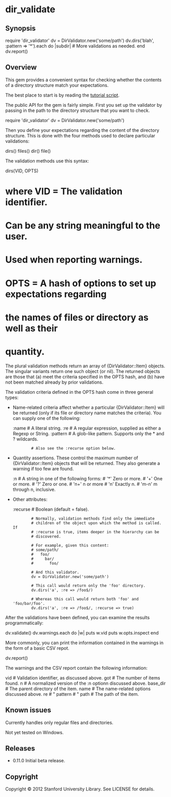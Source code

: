 # dir_validate

## Synopsis

  require 'dir_validator'
  dv = DirValidator.new('some/path')
  dv.dirs('blah', :pattern => '*').each do |subdir|
    # More validations as needed.
  end
  dv.report()


## Overview

This gem provides a convenient syntax for checking whether the contents of a
directory structure match your expectations.

The best place to start is by reading the [tutorial script](/tutorial/tutorial.rb).

The public API for the gem is fairly simple. First you set up the validator by
passing in the path to the directory structure that you want to check.

  require 'dir_validator'
  dv = DirValidator.new('some/path')

Then you define your expectations regarding the content of the directory
structure. This is done with the four methods used to declare particular
validations:

  dirs()
  files()
  dir()
  file()

The validation methods use this syntax:

  dirs(VID, OPTS)

  # where VID  = The validation identifier.
  #              Can be any string meaningful to the user.
  #              Used when reporting warnings.
  #
  #       OPTS = A hash of options to set up expectations regarding
  #              the names of files or directory as well as their
  #              quantity.

The plural validation methods return an array of {DirValidator::Item} objects.
The singular variants return one such object (or nil). The returned objects are
those that (a) meet the criteria specified in the OPTS hash, and (b) have not
been matched already by prior validations.

The validation criteria defined in the OPTS hash come in three general types:

* Name-related criteria affect whether a particular {DirValidator::Item} will be
  returned (only if its file or directory name matches the criteria). You can
  supply one of the following:

    :name     # A literal string.
    :re       # A regular expression, supplied as either a Regexp or String.
    :pattern  # A glob-like pattern. Supports only the * and ? wildcards.

              # Also see the :recurse option below.

* Quantity assertions. These control the maximum number of {DirValidator::Item}
  objects that will be returned. They also generate a warning if too few are
  found.

    :n   # A string in one of the following forms:
         #   '*'     Zero or more.
         #   '+'     One or more.
         #   '?'     Zero or one.
         #   'n+'    n or more
         #   'n'     Exactly n.
         #   'm-n'   m through n, inclusive.

* Other attributes:

    :recurse  # Boolean (default = false).

              # Normally, validation methods find only the immediate
              # children of the object upon which the method is called. If
              # :recurse is true, items deeper in the hierarchy can be
              # discovered.
              
              # For example, given this content:
              # some/path/
              #   foo/
              #     bar/
              #       foo/

              # And this validator.
              dv = DirValidator.new('some/path')

              # This call would return only the 'foo' directory.
              dv.dirs('a', :re => /foo$/)

              # Whereas this call would return both 'foo' and 'foo/bar/foo'.
              dv.dirs('a', :re => /foo$/, :recurse => true)

After the validations have been defined, you can examine the results programmatically:

  dv.validate()
  dv.warnings.each do |w|
    puts w.vid
    puts w.opts.inspect
  end

More commonly, you can print the information contained in the warnings in the form
of a basic CSV repot.

  dv.report()

The warnings and the CSV report contain the following information:

  vid       # Validation identifier, as discussed above.
  got       # The number of items found.
  n         # A normalized version of the :n optionn discussed above.
  base_dir  # The parent directory of the item.
  name      # The name-related options discussed above.
  re        #  "
  pattern   #  "
  path      # The path of the item.


## Known issues

Currently handles only regular files and directories.

Not yet tested on Windows.


## Releases

- 0.11.0 Initial beta release.


## Copyright

Copyright © 2012 Stanford University Library. See LICENSE for details.
